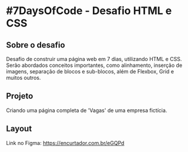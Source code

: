 # #7DaysOfCode - Desafio HTML e CSS

## Sobre o desafio
Desafio de construir uma página web em 7 dias, utilizando HTML e CSS.  
Serão abordados conceitos importantes, como alinhamento, inserção de imagens, separação de blocos e sub-blocos, além de Flexbox, Grid e muitos outros.

## Projeto
Criando uma página completa de 'Vagas' de uma empresa fictícia.

## Layout
Link no Figma: https://encurtador.com.br/eGQPd
